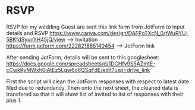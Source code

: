 # RSVP
RSVP for my wedding
Guest are sent this link form from JotForm to input details and RSVP 
https://www.canva.com/design/DAFPoTXcN_0/tWuRYU-5BKfdSyunYH45jQ/view --> Invitation
https://form.jotform.com/222821885140454 --> JotForm link

After sending JotForm, details will be sent to this googlesheet:
https://docs.google.com/spreadsheets/d/1DCHfy9S5AZmtE-cCwkRyMWxh0iAtEz5Lgw6o6QSqFdE/edit?usp=drive_link

First the script will clean the JotForm responses with respect to latest date filed due to redundancy.
Then onto the next sheet, the cleaned data is transfered so that it will show list of invited to list of responses with 
their plus 1.
